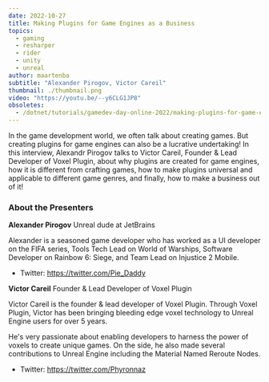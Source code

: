 ```yaml
---
date: 2022-10-27
title: Making Plugins for Game Engines as a Business
topics:
  - gaming
  - resharper
  - rider
  - unity
  - unreal
author: maartenba
subtitle: "Alexander Pirogov, Victor Careil"
thumbnail: ./thumbnail.png
video: "https://youtu.be/--y6CLG1JP8"
obsoletes:
  - /dotnet/tutorials/gamedev-day-online-2022/making-plugins-for-game-engines-as-a-business/
---
```


In the game development world, we often talk about creating games. But creating plugins for game engines can also be a lucrative undertaking! In this interview, Alexandr Pirogov talks to Victor Careil, Founder & Lead Developer of Voxel Plugin, about why plugins are created for game engines, how it is different from crafting games, how to make plugins universal and applicable to different game genres, and finally, how to make a business out of it!

### About the Presenters

**Alexander Pirogov** Unreal dude at JetBrains

Alexander is a seasoned game developer who has worked as a UI developer on the FIFA series, Tools Tech Lead on World of Warships, Software Developer on Rainbow 6: Siege, and Team Lead on Injustice 2 Mobile.

- Twitter: <https://twitter.com/Pie_Daddy>

**Victor Careil** Founder & Lead Developer of Voxel Plugin

Victor Careil is the founder & lead developer of Voxel Plugin. Through Voxel Plugin, Victor has been bringing bleeding edge voxel technology to Unreal Engine users for over 5 years.

He's very passionate about enabling developers to harness the power of voxels to create unique games. On the side, he also made several contributions to Unreal Engine including the Material Named Reroute Nodes.

- Twitter: <https://twitter.com/Phyronnaz>
